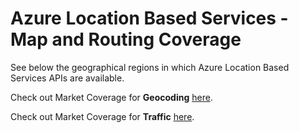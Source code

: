 # Azure Location Based Services - Map and Routing Coverage

See below the geographical regions in which Azure Location Based Services APIs are available.

Check out Market Coverage for **Geocoding** [here](geocoding-coverage.md).

Check out Market Coverage for **Traffic** [here](traffic-coverage.md).
